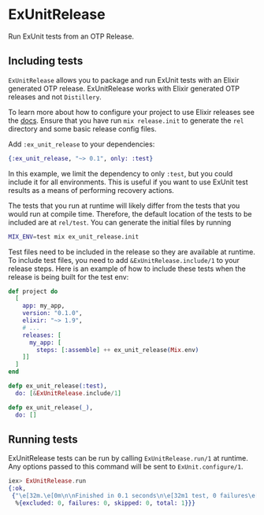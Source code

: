 # ExUnitRelease

Run ExUnit tests from an OTP Release.

## Including tests

`ExUnitRelease` allows you to package and run ExUnit tests with an Elixir  generated OTP release. ExUnitRelease works with Elixir generated OTP releases and not `Distillery`.

To learn more about how to configure your project to use Elixir releases see the [docs](https://hexdocs.pm/mix/1.9.0/Mix.html). Ensure that you have run `mix release.init` to generate the `rel` directory and some basic release config files.

Add `:ex_unit_release` to your dependencies:

```elixir
{:ex_unit_release, "~> 0.1", only: :test}
```

In this example, we limit the dependency to only `:test`, but you could include it for all environments. This is useful if you want to use ExUnit test results as a means of performing recovery actions.

The tests that you run at runtime will likely differ from the tests that you would run at compile time. Therefore, the default location of the tests to be included are at `rel/test`. You can generate the initial files by running

```bash
MIX_ENV=test mix ex_unit_release.init
```

Test files need to be included in the release so they are available at runtime. To include test files, you need to add `&ExUnitRelease.include/1` to your release steps. Here is an example of how to include these tests when the release is being built for the test env:

```elixir
def project do
  [
    app: my_app,
    version: "0.1.0",
    elixir: "~> 1.9",
    # ...
    releases: [
      my_app: [
        steps: [:assemble] ++ ex_unit_release(Mix.env)
    ]]
  ]
end

defp ex_unit_release(:test),
  do: [&ExUnitRelease.include/1]

defp ex_unit_release(_),
  do: []
```

## Running tests

ExUnitRelease tests can be run by calling `ExUnitRelease.run/1` at runtime. Any options passed to this command will be sent to `ExUnit.configure/1`.

```elixir
iex> ExUnitRelease.run
{:ok,
 {"\e[32m.\e[0m\n\nFinished in 0.1 seconds\n\e[32m1 test, 0 failures\e[0m\n\nRandomized with seed 262631\n",
  %{excluded: 0, failures: 0, skipped: 0, total: 1}}}
```
